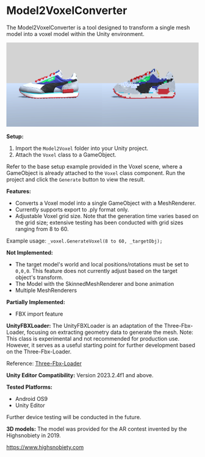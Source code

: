 # Model2VoxelConverter
The Model2VoxelConverter is a tool designed to transform a single mesh model into a voxel model within the Unity environment.<br>

![Screenshot](screenshots.png)

**Setup:**
1. Import the `Model2Voxel` folder into your Unity project.
2. Attach the `Voxel` class to a GameObject.


Refer to the base setup example provided in the Voxel scene, where a GameObject is already attached to the `Voxel` class component.
Run the project and click the `Generate` button to view the result.

**Features:**
- Converts a Voxel model into a single GameObject with a MeshRenderer.
- Currently supports export to .ply format only.
- Adjustable Voxel grid size. Note that the generation time varies based on the grid size; extensive testing has been conducted with grid sizes ranging from 8 to 60. 

Example usage: `_voxel.GenerateVoxel(8 to 60, _targetObj);`


**Not Implemented:**
- The target model's world and local positions/rotations must be set to `0,0,0`. This feature does not currently adjust based on the target object's transform.
- The Model with the SkinnedMeshRenderer and bone animation
- Multiple MeshRenderers

**Partially Implemented:**
- FBX import feature

**UnityFBXLoader:**
The UnityFBXLoader is an adaptation of the Three-Fbx-Loader, focusing on extracting geometry data to generate the mesh. 
Note: This class is experimental and not recommended for production use. However, it serves as a useful starting point for further development based on the Three-Fbx-Loader.

Reference: [Three-Fbx-Loader](https://www.npmjs.com/package/three-fbx-loader?activeTab=code)


**Unity Editor Compatibility:**
Version 2023.2.4f1 and above.

**Tested Platforms:**
- Android OS9
- Unity Editor

Further device testing will be conducted in the future.

**3D models:**
The model was provided for the AR contest invented by the Highsnobiety in 2019.

https://www.highsnobiety.com
